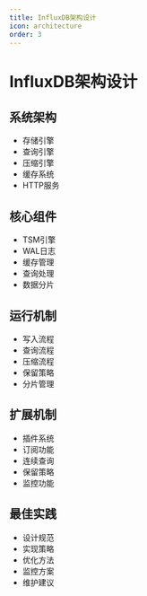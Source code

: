 ```yaml
---
title: InfluxDB架构设计
icon: architecture
order: 3
---
```


# InfluxDB架构设计

## 系统架构
- 存储引擎
- 查询引擎
- 压缩引擎
- 缓存系统
- HTTP服务

## 核心组件
- TSM引擎
- WAL日志
- 缓存管理
- 查询处理
- 数据分片

## 运行机制
- 写入流程
- 查询流程
- 压缩流程
- 保留策略
- 分片管理

## 扩展机制
- 插件系统
- 订阅功能
- 连续查询
- 保留策略
- 监控功能

## 最佳实践
- 设计规范
- 实现策略
- 优化方法
- 监控方案
- 维护建议
